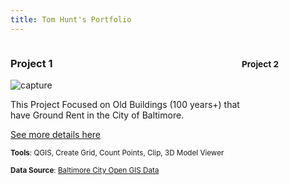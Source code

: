 ```yaml
---
title: Tom Hunt's Portfolio
---
```


<div style="display:table-row; width:100%; table-layout: fixed">
<div style="display: table-cell; width:370px; margin-right:3px" markdown="1">
  
### Project 1


![capture](https://user-images.githubusercontent.com/42807766/49518683-3d65b700-f86d-11e8-9cb6-217a7cde5086.PNG)

This Project Focused on Old Buildings (100 years+) that have Ground Rent in the City of Baltimore.

[See more details here](https://huntt1.github.io/Project1_BaltMap/project1.html)

<small>__Tools__: QGIS, Create Grid, Count Points, Clip, 3D Model Viewer              </small>

<small>__Data Source__: [Baltimore City Open GIS Data](http://gis-baltimore.opendata.arcgis.com/)



</div>

<div style="display: table-cell; width:370px" markdown="1">

### Project 2

